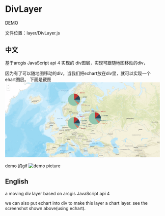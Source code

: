# DivLayer
[DEMO](http://47.91.224.241:8080/DivLayer/)


文件位置：layer/DivLayer.js
## 中文



基于arcgis JavaScript api 4 实现的 div图层，实现可跟随地图移动的div，

因为有了可以随地图移动的div，当我们把echart放在div里，就可以实现一个ehart图层。
下面是截图
![demo picture](https://github.com/Baozi926/DivLayer/blob/master/echarts.png?raw=true)

demo 的gif
![demo picture](https://github.com/Baozi926/DivLayer/blob/master/echartLayer.gif?raw=true)


## English

a moving div layer based on arcgis JavaScript api 4

we can also put echart into div to make this layer a chart layer. see the screenshot shown above(using echart). 

